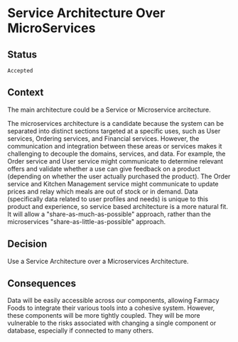 # Service Architecture Over MicroServices

## Status
`Accepted`

## Context

The main architecture could be a Service or Microservice arcitecture.

The microservices architecture is a candidate because the system can be separated into distinct sections targeted at a specific uses,
such as User services, Ordering services, and Financial services. However, the communication and integration between these areas or services
makes it challenging to decouple the domains, services, and data. For example, the Order service and User service might communicate to determine
relevant offers and validate whether a use can give feedback on a product (depending on whether the user actually purchased the product).
The Order service and Kitchen Management service might communicate to update prices and relay which meals are out of stock or in demand. Data
(specifically data related to user profiles and needs) is unique to this product and experience, so service based architecture is a more natural fit.
It will allow a "share-as-much-as-possible" approach, rather than the microservices "share-as-little-as-possible" approach.

## Decision
Use a Service Architecture over a Microservices Architecture.

## Consequences
Data will be easily accessible across our components, allowing Farmacy Foods to integrate their various tools into a cohesive system. However, these components will be more tightly coupled. They will be more vulnerable to the risks associated with changing a single component or database, especially if connected to many others.